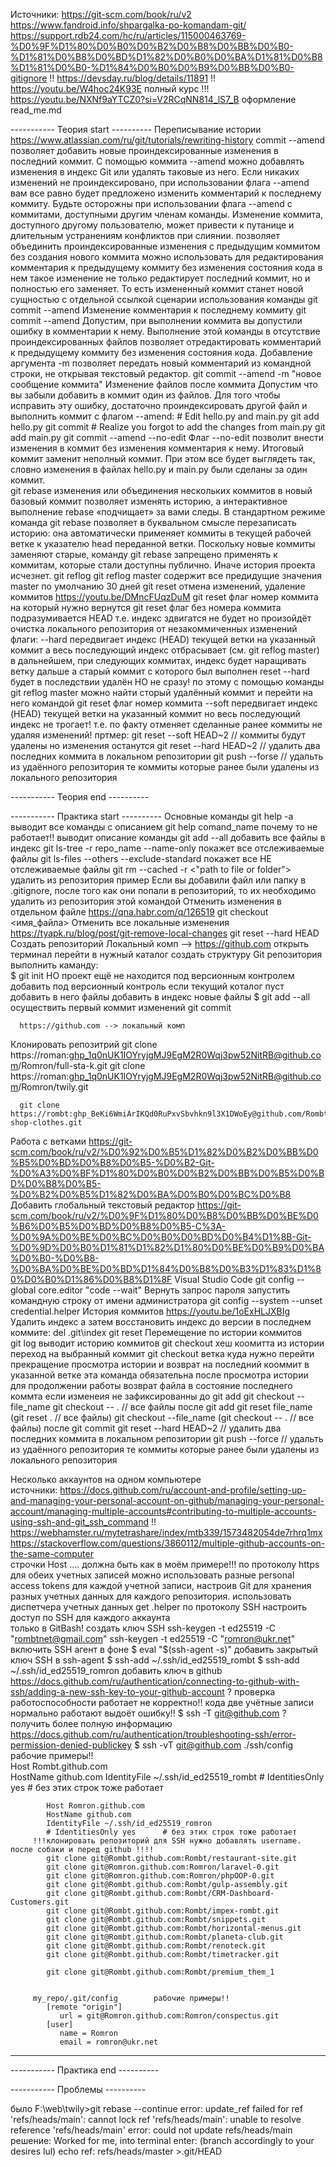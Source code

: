 Источники:
   https://git-scm.com/book/ru/v2
   https://www.fandroid.info/shpargalka-po-komandam-git/
   https://support.rdb24.com/hc/ru/articles/115000463769-%D0%9F%D1%80%D0%B0%D0%B2%D0%B8%D0%BB%D0%B0-%D1%81%D0%B8%D0%BD%D1%82%D0%B0%D0%BA%D1%81%D0%B8%D1%81%D0%B0-%D1%84%D0%B0%D0%B9%D0%BB%D0%B0-gitignore
   !! https://devsday.ru/blog/details/11891
   !! https://youtu.be/W4hoc24K93E   полный курс !!!
   https://youtu.be/NXNf9aYTCZ0?si=V2RCqNN814_lS7_B    оформление read_me.md


----------- Теория start  ----------
Переписывание истории      https://www.atlassian.com/ru/git/tutorials/rewriting-history
   commit --amend    позволяет добавить новые проиндексированные изменения в последний коммит. 
         С помощью коммита --amend можно добавлять изменения в индекс Git или удалять таковые из него. 
         Если никаких изменений не проиндексировано, при использовании флага --amend вам все равно будет предложено изменить комментарий к последнему коммиту. 
         Будьте осторожны при использовании флага --amend с коммитами, доступными другим членам команды. 
         Изменение коммита, доступного другому пользователю, может привести к путанице и длительным устранениям конфликтов при слиянии. 
         позволяет объединить проиндексированные изменения с предыдущим коммитом без создания нового коммита
         можно использовать для редактирования комментария к предыдущему коммиту без изменения состояния кода в нем
         такое изменение не только редактирует последний коммит, но и полностью его заменяет. То есть измененный коммит станет новой сущностью с отдельной ссылкой
      сценарии использования команды git commit --amend
         Изменение комментария к последнему коммиту
            git commit --amend
               Допустим, при выполнении коммита вы допустили ошибку в комментарии к нему. 
               Выполнение этой команды в отсутствие проиндексированных файлов позволяет отредактировать комментарий к предыдущему коммиту без изменения состояния кода.
               Добавление аргумента -m позволяет передать новый комментарий из командной строки, не открывая текстовый редактор.
                  git commit --amend -m "новое сообщение коммита"
         Изменение файлов после коммита
            Допустим что вы забыли добавить в коммит один из файлов. 
               Для того чтобы исправить эту ошибку, достаточно проиндексировать другой файл и выполнить коммит с флагом --amend:
                  # Edit hello.py and main.py
                     git add hello.py
                     git commit 
                     # Realize you forgot to add the changes from main.py 
                     git add main.py 
                     git commit --amend --no-edit 
               Флаг --no-edit позволит внести изменения в коммит без изменения комментария к нему. 
               Итоговый коммит заменит неполный коммит. 
               При этом все будет выглядеть так, словно изменения в файлах hello.py и main.py были сделаны за один коммит.             
   git rebase  изменения или объединения нескольких коммитов в новый базовый коммит
      позволяет изменять историю, а интерактивное выполнение rebase «подчищает» за вами следы. 
      В стандартном режиме команда git rebase позволяет в буквальном смысле перезаписать историю: 
         она автоматически применяет коммиты в текущей рабочей ветке к указателю head переданной ветки.
         Поскольку новые коммиты заменяют старые, команду git rebase запрещено применять к коммитам, которые стали доступны публично. Иначе история проекта исчезнет.
   git reflog
      git reflog master
         содержит все предидущие значения master по умолчанию 30 дней
   git reset   отмена изменений, удаление коммитов       https://youtu.be/DMncFUqzDuM
      git reset  флаг  номер коммита на который нужно вернутся
      git reset  флаг  без номера коммита подразумивается HEAD т.е. индекс здвигатся не будет но произойдёт очистка локального репозитория от незакоммиченных изменений
         флаги:
            --hard передвигает индекс (HEAD) текущей ветки на указанный коммит а весь последующий индекс отбрасывает (см. git reflog master)
               в дальнейшем, при следующих коммитах, индекс будет наращивать ветку дальше 
               а старый коммит с которого был выполнен reset --hard будет в последствии удалён НО не сразу!
               по этому с помощью команды git reflog master можно найти сторый удалённый коммит и перейти на него командой git reset  флаг  номер коммита
            --soft  передвигает индекс (HEAD) текущей ветки на указанный коммит но весь последующий индекс не трогает! 
               т.е. по факту отменяет сделанные ранее коммиты не удаляя изменений!
         пртмер:
            git reset --soft HEAD~2       // коммиты будут удалены но изменения останутся
            git reset --hard HEAD~2          // удалить два последних коммита в локальном репозитории
            git push --forse     // удальть из удаённого репозитория те коммиты которые ранее были удалены из локального репозитория               

----------- Теория end  ----------

----------- Практика start  ----------
   Основные команды
      git help -a
         выводит все команды с описанием
      git help comand_name    почему то не работает!!
         выводит описание команды
      git add --all
         добавить все файлы в индекс
      git ls-tree -r repo_name --name-only
         покажет все отслеживаемые файлы 
      git ls-files --others --exclude-standard
         покажет все НЕ отслеживаемые файлы 
      git rm --cached -r <"path to file or folder">
         удалить из репозитория 
            пример
               Если вы добавили файл или папку в .gitignore, после того как они попали в репозиторий, 
               то их необходимо удалить из репозитория этой командой
   Отменить изменения в отдельном файле      https://qna.habr.com/q/126519
      git checkout <имя_файла>
   Отменить все локальные изменения     https://tyapk.ru/blog/post/git-remove-local-changes
      git reset --hard HEAD
   Создать репозиторий
      Локальный комп --> https://github.com
         открыть терминал
         перейти в нужный каталог
         создать структуру Git репозитория
            выполнить каманду:  
               $ git init
            НО проект ещё не находится под версионным контролем
         добавить под версионный контроль
            если текущий коталог пуст
               добавить в него файлы
            добавить в индекс новые файлы
               $ git add --all
            осуществить первый коммит изменений
               git commit

      https://github.com --> локальный комп
   Клонировать репозитрий 
      git clone https://roman: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@github.com/Romron/full-sta-k.git
      git clone https://roman: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@github.com/Romron/twily.git

      git clone https://rombt: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@github.com/Rombt/e-shop-clothes.git
   Работа с ветками
      https://git-scm.com/book/ru/v2/%D0%92%D0%B5%D1%82%D0%B2%D0%BB%D0%B5%D0%BD%D0%B8%D0%B5-%D0%B2-Git-%D0%A3%D0%BF%D1%80%D0%B0%D0%B2%D0%BB%D0%B5%D0%BD%D0%B8%D0%B5-%D0%B2%D0%B5%D1%82%D0%BA%D0%B0%D0%BC%D0%B8
   Добавить глобальный текстовый редактор         https://git-scm.com/book/ru/v2/%D0%9F%D1%80%D0%B8%D0%BB%D0%BE%D0%B6%D0%B5%D0%BD%D0%B8%D0%B5-C%3A-%D0%9A%D0%BE%D0%BC%D0%B0%D0%BD%D0%B4%D1%8B-Git-%D0%9D%D0%B0%D1%81%D1%82%D1%80%D0%BE%D0%B9%D0%BA%D0%B0-%D0%B8-%D0%BA%D0%BE%D0%BD%D1%84%D0%B8%D0%B3%D1%83%D1%80%D0%B0%D1%86%D0%B8%D1%8F
      Visual Studio Code         git config --global core.editor "code --wait"
   Вернуть запрос пароля
      запустить командную строку от имени администратора
      git config --system --unset credential.helper
   История коммитов        https://youtu.be/1oExHLJXBIg
   Удалить индекс а затем восстановить индекс до версии в последнем коммите:
      del .git\index
      git reset
   Перемещение по истории коммитов  
      git log
         выводит историю коммитов
      git checkout хеш коомитта из истории
         переход на выбранный коммит
      git checkout ветка куда нужно перейти       
         прекращение просмотра истории и возврат на последний кооммит в указанной ветке
         эта команда обязательна после просмотра истории для продолжении работы
   возврат файла в состояние последнего коммта
      если изменеия не зафиксированны до git add 
         git checkout --file_name
         git checkout -- .    // все файлы
      после git add
         git reset file_name     (git reset .    // все файлы)
            git checkout --file_name      (git checkout -- .    // все файлы)
      после git commit
         git reset --hard HEAD~2          // удалить два последних коммита в локальном репозитории
         git push --force     // удальть из удаённого репозитория те коммиты которые ранее были удалены из локального репозитория

   Несколько аккаунтов на одном компьютере  
      источники:
         https://docs.github.com/ru/account-and-profile/setting-up-and-managing-your-personal-account-on-github/managing-your-personal-account/managing-multiple-accounts#contributing-to-multiple-accounts-using-ssh-and-git_ssh_command
         !! https://webhamster.ru/mytetrashare/index/mtb339/1573482054de7rhrq1mx
         https://stackoverflow.com/questions/3860112/multiple-github-accounts-on-the-same-computer       
            строчки Host .... должна быть как в моём примере!!!
      по протоколу https для обеих учетных записей
         можно использовать разные personal access tokens для каждой учетной записи, 
         настроив Git для хранения разных учетных данных для каждого репозитория.
         использовать диспетчера учетных данных  get .helper
      по протоколу SSH
         настроить доступ по SSH для каждого аккаунта    
            только в GitBash!
               создать ключ SSH
                  ssh-keygen -t ed25519 -C "rombtnet@gmail.com"
                  ssh-keygen -t ed25519 -C "romron@ukr.net"
               включить SSH агент в фоне
                  $ eval "$(ssh-agent -s)"
               добавить закрытый ключ SSH в ssh-agent
                  $ ssh-add ~/.ssh/id_ed25519_rombt
                  $ ssh-add ~/.ssh/id_ed25519_romron
               добавить ключ в github     https://docs.github.com/ru/authentication/connecting-to-github-with-ssh/adding-a-new-ssh-key-to-your-github-account
               ? проверка работоспособности    работает не корректно!! кода две учётные записи нормально работают выдоёт ошибку!! 
                  $ ssh -T git@github.com
               ? получить более полную информацию    https://docs.github.com/ru/authentication/troubleshooting-ssh/error-permission-denied-publickey
                  $ ssh -vT git@github.com
         ./ssh/config         рабочие примеры!!         
            Host Rombt.github.com      
            HostName github.com
            IdentityFile ~/.ssh/id_ed25519_rombt 
            # IdentitiesOnly yes      # без этих строк тоже работает

            Host Romron.github.com
            HostName github.com 
            IdentityFile ~/.ssh/id_ed25519_romron
            # IdentitiesOnly yes      # без этих строк тоже работает
         !!!клонировать репозиторий для SSH нужно добавлять username. после собаки и перед github !!!!
            git clone git@Rombt.github.com:Rombt/restaurant-site.git
            git clone git@Romron.github.com:Romron/laravel-0.git
            git clone git@Romron.github.com:Romron/phpOOP-0.git
            git clone git@Rombt.github.com:Rombt/gulp-assembly.git
            git clone git@Rombt.github.com:Rombt/CRM-Dashboard-Customers.git
            git clone git@Rombt.github.com:Rombt/impex-rombt.git              
            git clone git@Rombt.github.com:Rombt/snippets.git
            git clone git@Rombt.github.com:Rombt/horizontal-menus.git
            git clone git@Rombt.github.com:Rombt/planeta-club.git
            git clone git@Rombt.github.com:Rombt/renoteck.git
            git clone git@Rombt.github.com:Rombt/timetracker.git

            git clone git@Rombt.github.com:Rombt/premium_them_1

                      
         my_repo/.git/config        рабочие примеры!!        
            [remote "origin"]
               url = git@Romron.github.com:Romron/conspectus.git
            [user]
               name = Romron
               email = romron@ukr.net

---



----------- Практика end  ----------


----------- Проблемы  ----------


было
   F:\web\twily>git rebase --continue
   error: update_ref failed for ref 'refs/heads/main': cannot lock ref 'refs/heads/main': unable to resolve reference 'refs/heads/main'
   error: could not update refs/heads/main
решение:
   Worked for me, into terminal enter: (branch accordingly to your desires lul)
      echo ref: refs/heads/master >.git/HEAD



      